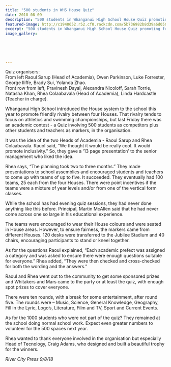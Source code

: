 ```yaml
---
title: "500 students in WHS House Quiz"
date: 2018-08-09
description: "500 students in Whanganui High School House Quiz promoting friendly rivalry..."
featured-image: http://c1940652.r52.cf0.rackcdn.com/5b736982b8d39a6d05000a8e/RCP-article-photo.gif
excerpt: "500 students in Whanganui High School House Quiz promoting friendly rivalry."
image_gallery:
    
    
    
    
    
---
```


<p><span><span>Quiz organisers: <br />From left Raoul Sarup (Head of Academia), Owen Parkinson, Luke Forrester, George Iliffe, Brady Sui, Yolanda Zhao.<br /></span></span>Front row from left, Pravinesh Dayal, Alexandra Nicoloff, Sarah Torrie, Natasha Khan, Rhea Colaabavala (Head of Academia), Linda Hardcastle (Teacher in charge).</p>
<p>Whanganui High School introduced the House system to the school this year to promote friendly rivalry between four Houses. That rivalry tends to focus on athletics and swimming championships, but last Friday there was an academic contest - a Quiz involving 500 students as competitors plus other students and teachers as markers, in the organisation.</p>
<p>It was the idea of the two Heads of Academia - Raoul Sarup and Rhea Colaabavala. Rauo<span class="text_exposed_show">l said, &ldquo;We thought it would be really cool. It would promote inclusivity.&rdquo; So, they gave a &lsquo;13 page presentation&rsquo; to the senior management who liked the idea.<br /></span></p>
<p><span class="text_exposed_show">Rhea says, &ldquo;The planning took two to three months.&rdquo; They made presentations to school assemblies and encouraged students and teachers to come up with teams of up to five. It succeeded. They eventually had 100 teams, 25 each from the four Houses. There were point incentives if the teams were a mixture of year levels and/or from one of the vertical form classes.&nbsp;<br /></span></p>
<p><span class="text_exposed_show">While the school has had evening quiz sessions, they had never done anything like this before. Principal, Martin McAllen said that he had never come across one so large in his educational experience.<br /></span></p>
<p><span class="text_exposed_show">The teams were encouraged to wear their House colours and were seated in House areas. However, to ensure fairness, the markers came from different Houses. 120 desks were transferred to the Jubilee Stadium and 40 chairs, encouraging participants to stand or kneel together.&nbsp;<br /></span></p>
<p><span class="text_exposed_show">As for the questions Raoul explained, &ldquo;Each academic prefect was assigned a category and was asked to ensure there were enough questions suitable for everyone.&rdquo; Rhea added, &ldquo;They were then checked and cross-checked for both the wording and the answers.&rdquo;<br /></span></p>
<p><span class="text_exposed_show">Raoul and Rhea went out to the community to get some sponsored prizes and Whitakers and Mars came to the party or at least the quiz, with enough spot prizes to cover everyone.<br /></span></p>
<p><span class="text_exposed_show">There were ten rounds, with a break for some entertainment, after round five. The rounds were &ndash; Music, Science, General Knowledge, Geography, Fill in the Lyric, Logo&rsquo;s, Literature, Film and TV, Sport and Current Events.<br /></span></p>
<p><span class="text_exposed_show">As for the 1000 students who were not part of the quiz? They remained at the school doing normal school work. Expect even greater numbers to volunteer for the 500 spaces next year.<br /></span></p>
<p><span class="text_exposed_show">Rhea wanted to thank everyone involved in the organisation but especially Head of Tecnology, Craig Adams, who designed and built a beautiful trophy for the winners.</span></p>
<div class="text_exposed_show">
<p><em>River City Press 9/8/18</em></p>
</div>

